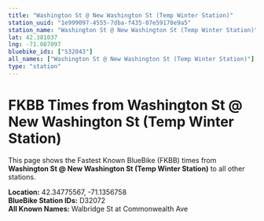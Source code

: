 ```yaml
---
title: "Washington St @ New Washington St (Temp Winter Station)"
station_uuid: "1e999097-4555-7dba-f435-07e59170e9a5"
station_name: "Washington St @ New Washington St (Temp Winter Station)"
lat: 42.381037
lng: -71.087097
bluebike_ids: ["S32043"]
all_names: ["Washington St @ New Washington St (Temp Winter Station)"]
type: "station"
---
```


# FKBB Times from Washington St @ New Washington St (Temp Winter Station)

This page shows the Fastest Known BlueBike (FKBB) times from **Washington St @ New Washington St (Temp Winter Station)** to all other stations.

**Location:** 42.34775567, -71.1356758  
**BlueBike Station IDs:** D32072  
**All Known Names:** Walbridge St at Commonwealth Ave

